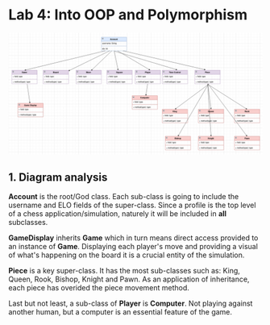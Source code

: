 # Lab 4: Into OOP and Polymorphism

![diagram](./screenshots/diagram.png)

## 1. Diagram analysis

**Account** is the root/God class. Each sub-class is going to include the username and ELO fields of the super-class. Since a profile is the top level of a chess application/simulation, naturely it will be included in **all** subclasses.

**GameDisplay** inherits **Game** which in turn means direct access provided to an instance of **Game**. Displaying each player's move and providing a visual of what's happening on the board it is a crucial entity of the simulation.

**Piece** is a key super-class. It has the most sub-classes such as: King, Queen, Rook, Bishop, Knight and Pawn. As an application of inheritance, each piece has overided the piece movement method.

Last but not least, a sub-class of **Player** is **Computer**. Not playing against another human, but a computer is an essential feature of the game.
